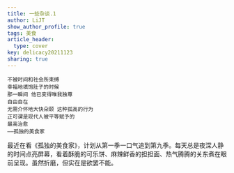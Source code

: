 ```yaml
---
title: 一些杂谈.1
author: LiJT
show_author_profile: true
tags: 美食
article_header:
  type: cover
key: delicacy20211123
sharing: true
---
```


```
不被时间和社会所束缚
幸福地填饱肚子的时候
那一瞬间 他已变得唯我独尊
自由自在
无需介怀地大快朵颐 这种孤高的行为
正可谓是现代人被平等赋予的
最高治愈
——孤独的美食家
```

最近在看《孤独的美食家》，计划从第一季一口气追到第九季。每天总是夜深人静的时间点亮屏幕，看着酥脆的可乐饼、麻辣鲜香的担担面、热气腾腾的关东煮在眼前呈现。虽然折磨，但实在是欲罢不能。


<!--more-->
